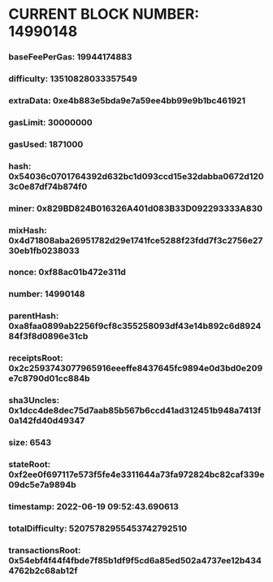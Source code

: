 # CURRENT BLOCK NUMBER: 14990148

### baseFeePerGas: 19944174883
### difficulty: 13510828033357549
### extraData: 0xe4b883e5bda9e7a59ee4bb99e9b1bc461921
### gasLimit: 30000000
### gasUsed: 1871000
### hash: 0x54036c0701764392d632bc1d093ccd15e32dabba0672d1203c0e87df74b874f0
### miner: 0x829BD824B016326A401d083B33D092293333A830
### mixHash: 0x4d71808aba26951782d29e1741fce5288f23fdd7f3c2756e2730eb1fb0238033
### nonce: 0xf88ac01b472e311d
### number: 14990148
### parentHash: 0xa8faa0899ab2256f9cf8c355258093df43e14b892c6d892484f3f8d0896e31cb
### receiptsRoot: 0x2c2593743077965916eeeffe8437645fc9894e0d3bd0e209e7c8790d01cc884b
### sha3Uncles: 0x1dcc4de8dec75d7aab85b567b6ccd41ad312451b948a7413f0a142fd40d49347
### size: 6543
### stateRoot: 0xf2ee0f697117e573f5fe4e3311644a73fa972824bc82caf339e09dc5e7a9894b
### timestamp: 2022-06-19 09:52:43.690613
### totalDifficulty: 52075782955453742792510
### transactionsRoot: 0x54ebf4f44f4fbde7f85b1df9f5cd6a85ed502a4737ee12b4344762b2c68ab12f
